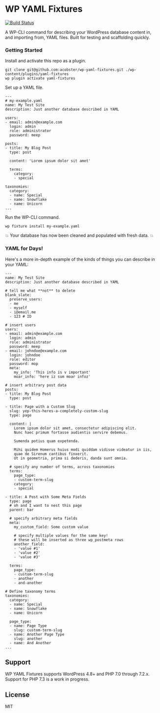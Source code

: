 # WP YAML Fixtures

[![Build Status](https://travis-ci.org/acobster/wp-yaml-fixtures.svg?branch=master)](https://travis-ci.org/acobster/wp-yaml-fixtures)

A WP-CLI command for describing your WordPress database content in, and importing from, YAML files. Built for testing and scaffolding quickly.

### Getting Started

Install and activate this repo as a plugin.

```
git clone git@github.com:acobster/wp-yaml-fixtures.git ./wp-content/plugins/yaml-fixtures
wp plugin activate yaml-fixtures
```

Set up a YAML file.

```
---
# my-example.yaml
name: My Test Site
description: Just another database described in YAML

users:
- email: admin@example.com
  login: admin
  role: administrator
  password: meep

posts:
- title: My Blog Post
  type: post
  
  content: 'Lorem ipsum dolor sit amet'

  terms:
    category:
    - special

taxonomies:
  category:
  - name: Special
  - name: Snowflake
  - name: Unicorn
...

```

Run the WP-CLI command.

```
wp fixture install my-example.yaml
```

💥 Your database has now been cleaned and populated with fresh data. 💥

### YAML for Days!

Here's a more in-depth example of the kinds of things you can describe in your YAML:

```
---
name: My Test Site
description: Just another database described in YAML

# tell me what **not** to delete
blank_slate:
  preserve_users:
  - me
  - myself
  - i@email.me
  - 123 # ID

# insert users
users:
- email: admin@example.com
  login: admin
  role: administrator
  password: meep
- email: johndoe@example.com
  login: johndoe
  role: editor
  password: mop
  meta:
    my_info: 'This info is v important'
    moar_info: 'here iz sum moar infoz'

# insert arbitrary post data
posts:
- title: My Blog Post
  type: post

- title: Page with a Custom Slug
  slug: yep-this-heres-a-completely-custom-slug
  type: page
  
  content: |
    Lorem ipsum dolor sit amet, consectetur adipiscing elit.
    Nunc haec primum fortasse audientis servire debemus.

    Sumenda potius quam expetenda.

    Mihi quidem Homerus huius modi quiddam vidisse videatur in iis,
    quae de Sirenum cantibus finxerit.
    Ut in geometria, prima si dederis, danda sunt omnia.

  # specify any number of terms, across taxonomies
  terms:
    page_type:
    - custom-term-slug
    category:
    - special

- title: A Post with Some Meta Fields
  type: page
  # oh and I want to nest this page
  parent: bar
  
  # specify arbitrary meta fields
  meta:
    my_custom_field: Some custom value

    # specify multiple values for the same key!
    # these will be inserted as three wp_postmeta rows
    another_field:
    - 'value #1'
    - 'value #2'
    - 'value #3'

  terms:
    page_type:
    - custom-term-slug
    - another
    - and-another

# Define taxonomy terms
taxonomies:
  category:
  - name: Special
  - name: Snowflake
  - name: Unicorn
  
  page_type:
  - name: Page Type
    slug: custom-term-slug
  - name: Another Page Type
    slug: another
  - name: And Another
...
```

## Support

WP YAML Fixtures supports WordPress 4.8+ and PHP 7.0 through 7.2.x. Support for PHP 7.3 is a work in progress.

## License

MIT
